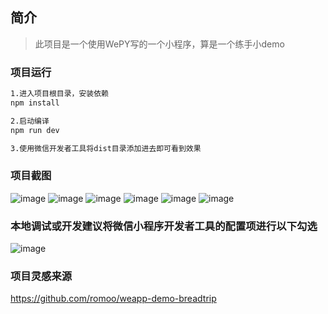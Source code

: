 ## 简介

> 此项目是一个使用WePY写的一个小程序，算是一个练手小demo

### 项目运行

``` bash
1.进入项目根目录，安装依赖
npm install

2.启动编译
npm run dev

3.使用微信开发者工具将dist目录添加进去即可看到效果
```

### 项目截图
![image](https://github.com/zt14362/wepy-breadtrip/blob/master/images/picture1.png) 
![image](https://github.com/zt14362/wepy-breadtrip/blob/master/images/picture2.png) 
![image](https://github.com/zt14362/wepy-breadtrip/blob/master/images/picture3.png) 
![image](https://github.com/zt14362/wepy-breadtrip/blob/master/images/picture4.png) 
![image](https://github.com/zt14362/wepy-breadtrip/blob/master/images/picture5.png) 
![image](https://github.com/zt14362/wepy-breadtrip/blob/master/images/picture6.png) 

### 本地调试或开发建议将微信小程序开发者工具的配置项进行以下勾选
![image](https://github.com/zt14362/wepy-breadtrip/blob/master/images/config1.png) 

### 项目灵感来源
https://github.com/romoo/weapp-demo-breadtrip
